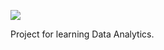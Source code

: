 <a href='https://travis-ci.org/kaustubhsant/DataScience'><img src='https://secure.travis-ci.org/kaustubhsant/DataScience.png?branch=master'></a>

Project for learning Data Analytics.